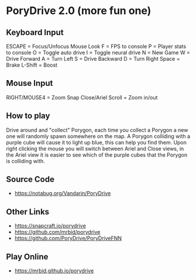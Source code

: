 # PoryDrive 2.0 (more fun one)

## Keyboard Input
ESCAPE = Focus/Unfocus Mouse Look
F = FPS to console
P = Player stats to console
O = Toggle auto drive
I = Toggle neural drive
N = New Game
W = Drive Forward
A = Turn Left
S = Drive Backward
D = Turn Right
Space = Brake
L-Shift = Boost

## Mouse Input
RIGHT/MOUSE4 = Zoom Snap Close/Ariel
Scroll = Zoom in/out

## How to play
Drive around and "collect" Porygon, each time you collect a Porygon a new one will randomly spawn somewhere on the map. A Porygon colliding with a purple cube will cause it to light up blue, this can help you find them. Upon right clicking the mouse you will switch between Ariel and Close views, in the Ariel view it is easier to see which of the purple cubes that the Porygon is colliding with.

## Source Code
* https://notabug.org/Vandarin/PoryDrive

## Other Links
* https://snapcraft.io/porydrive
* https://github.com/mrbid/porydrive
* https://github.com/PoryDrive/PoryDriveFNN

## Play Online
* https://mrbid.github.io/porydrive

